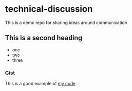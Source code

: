 # technical-discussion
This is a demo repo for sharing ideas around communication


## This is a second heading

* one
*  two
*  three

### Gist

This is a good example of [my code](https://gist.github.com/vadukulraj/de379a6a7a901fe28a80b63e2a7ae9f4)
